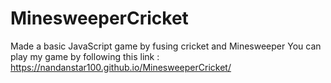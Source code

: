 # MinesweeperCricket
Made a basic JavaScript game by fusing cricket and Minesweeper
You can play my game by following this link : https://nandanstar100.github.io/MinesweeperCricket/
